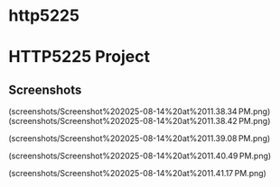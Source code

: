 # http5225
# HTTP5225 Project

## Screenshots


(screenshots/Screenshot%202025-08-14%20at%2011.38.34 PM.png)
(screenshots/Screenshot%202025-08-14%20at%2011.38.42 PM.png)

(screenshots/Screenshot%202025-08-14%20at%2011.39.08 PM.png)


(screenshots/Screenshot%202025-08-14%20at%2011.40.49 PM.png)

(screenshots/Screenshot%202025-08-14%20at%2011.41.17 PM.png)